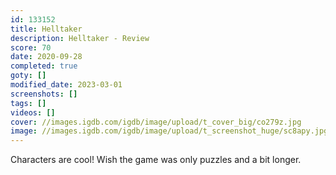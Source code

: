 ```yaml
---
id: 133152
title: Helltaker
description: Helltaker - Review
score: 70
date: 2020-09-28
completed: true
goty: []
modified_date: 2023-03-01
screenshots: []
tags: []
videos: []
cover: //images.igdb.com/igdb/image/upload/t_cover_big/co279z.jpg
image: //images.igdb.com/igdb/image/upload/t_screenshot_huge/sc8apy.jpg
---
```

Characters are cool! Wish the game was only puzzles and a bit longer.